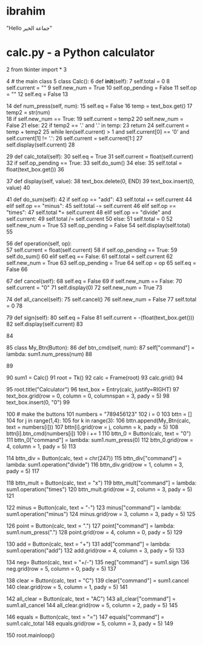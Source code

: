 # ibrahim
"Hello  جماعة الخير"
 # calc.py - a Python calculator 
2 from tkinter import * 
3 
 
4 # the main class 
5 class Calc(): 
6     def __init__(self): 
7         self.total = 0 
8         self.current = "" 
9         self.new_num = True 
10         self.op_pending = False 
11         self.op = "" 
12         self.eq = False 
13 
 
14     def num_press(self, num): 
15         self.eq = False 
16         temp = text_box.get() 
17         temp2 = str(num)       
18         if self.new_num == True: 
19             self.current = temp2 
20             self.new_num = False 
21         else: 
22             if temp2 == '.' and '.' in temp: 
23                     return 
24             self.current = temp + temp2 
25             while len(self.current) > 1 and self.current[0] == '0' and self.current[1] != '.': 
26                 self.current = self.current[1:] 
27         self.display(self.current) 
28 
 
29     def calc_total(self): 
30         self.eq = True 
31         self.current = float(self.current) 
32         if self.op_pending == True: 
33             self.do_sum() 
34         else: 
35             self.total = float(text_box.get()) 
36 
 
37     def display(self, value): 
38         text_box.delete(0, END) 
39         text_box.insert(0, value) 
40 
 
41     def do_sum(self): 
42         if self.op == "add": 
43             self.total += self.current 
44         elif self.op == "minus": 
45             self.total -= self.current 
46         elif self.op == "times": 
47             self.total *= self.current 
48         elif self.op == "divide" and self.current: 
49             self.total /= self.current 
50         else: 
51             self.total = 0 
52         self.new_num = True 
53         self.op_pending = False 
54         self.display(self.total) 
55 
 
56     def operation(self, op):  
57         self.current = float(self.current) 
58         if self.op_pending == True: 
59             self.do_sum() 
60         elif self.eq == False: 
61             self.total = self.current 
62         self.new_num = True 
63         self.op_pending = True 
64         self.op = op 
65         self.eq = False 
66 
 
67     def cancel(self): 
68         self.eq = False 
69         if self.new_num == False: 
70             self.current = "0" 
71             self.display(0) 
72             self.new_num = True 
73 
 
74     def all_cancel(self): 
75         self.cancel() 
76         self.new_num = False 
77         self.total = 0 
78 
 
79     def sign(self): 
80         self.eq = False 
81         self.current = -(float(text_box.get())) 
82         self.display(self.current) 
83 
 
84 
 
85 class My_Btn(Button): 
86     def btn_cmd(self, num): 
87         self["command"] = lambda: sum1.num_press(num) 
88 
 
89 
 
90 sum1 = Calc() 
91 root = Tk() 
92 calc = Frame(root) 
93 calc.grid() 
94 
 
95 root.title("Calculator") 
96 text_box = Entry(calc, justify=RIGHT) 
97 text_box.grid(row = 0, column = 0, columnspan = 3, pady = 5) 
98 text_box.insert(0, "0") 
99 
 
100 # make the buttons 
101 numbers = "789456123" 
102 i = 0 
103 bttn = [] 
104 for j in range(1,4): 
105     for k in range(3): 
106         bttn.append(My_Btn(calc, text = numbers[i])) 
107         bttn[i].grid(row = j, column = k, pady = 5) 
108         bttn[i].btn_cmd(numbers[i]) 
109         i += 1 
110 bttn_0 = Button(calc, text = "0") 
111 bttn_0["command"] = lambda: sum1.num_press(0) 
112 bttn_0.grid(row = 4, column = 1, pady = 5) 
113 
 
114 bttn_div = Button(calc, text = chr(247)) 
115 bttn_div["command"] = lambda: sum1.operation("divide") 
116 bttn_div.grid(row = 1, column = 3, pady = 5) 
117 
 
118 bttn_mult = Button(calc, text = "x") 
119 bttn_mult["command"] = lambda: sum1.operation("times") 
120 bttn_mult.grid(row = 2, column = 3, pady = 5) 
121 
 
122 minus = Button(calc, text = "-") 
123 minus["command"] = lambda: sum1.operation("minus") 
124 minus.grid(row = 3, column = 3, pady = 5) 
125 
 
126 point = Button(calc, text = ".") 
127 point["command"] = lambda: sum1.num_press(".") 
128 point.grid(row = 4, column = 0, pady = 5) 
129 
 
130 add = Button(calc, text = "+") 
131 add["command"] = lambda: sum1.operation("add") 
132 add.grid(row = 4, column = 3, pady = 5) 
133 
 
134 neg= Button(calc, text = "+/-") 
135 neg["command"] = sum1.sign 
136 neg.grid(row = 5, column = 0, pady = 5) 
137 
 
138 clear = Button(calc, text = "C") 
139 clear["command"] = sum1.cancel 
140 clear.grid(row = 5, column = 1, pady = 5) 
141 
 
142 all_clear = Button(calc, text = "AC") 
143 all_clear["command"] = sum1.all_cancel 
144 all_clear.grid(row = 5, column = 2, pady = 5) 
145 
 
146 equals = Button(calc, text = "=") 
147 equals["command"] = sum1.calc_total 
148 equals.grid(row = 5, column = 3, pady = 5) 
149 
 
150 root.mainloop() 
